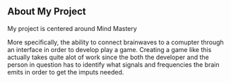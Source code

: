 ## About My Project

My project is centered around Mind Mastery

More specifically, the ability to connect brainwaves to a comupter through an interface in order to develop play a game. Creating a game like this actually takes quite alot of work since the both the developer and the person in question has to identify what signals and frequencies the brain emits in order to get the imputs needed. 


